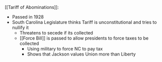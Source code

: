 
[[Tariff of Abominations]]: 
- Passed in 1928
- South Carolina Legislature thinks Tariff is unconstitutional and tries to nullify it
	- Threatens to secede if its collected
	- [[Force Bill]] is passed to allow presidents to force taxes to be collected
		- Using military to force NC to pay tax
		- Shows that Jackson values Union more than Liberty





